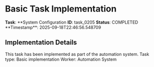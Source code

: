 # Basic Task Implementation

**Task**: **System Configuration
**ID**: task_0205
**Status**: COMPLETED
**Timestamp\*\*: 2025-09-18T22:46:56.548709

## Implementation Details

This task has been implemented as part of the automation system.
Task type: Basic implementation
Worker: Automation System

